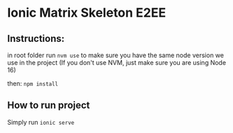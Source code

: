 # Ionic Matrix Skeleton E2EE

## Instructions:

in root folder run `nvm use` to make sure you have the same node version we use in the project
(If you don't use NVM, just make sure you are using Node 16)

then:
`npm install`

## How to run project

Simply run `ionic serve`
